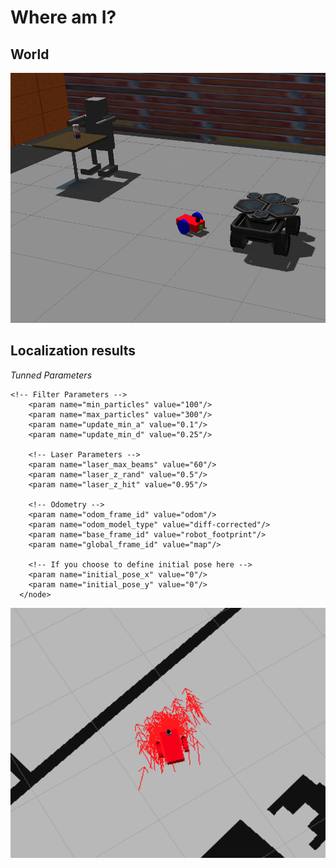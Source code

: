 # Where am I?

## World
<img src="catkin_ws/images/world.png" width="700" height="400" />

## Localization results

*Tunned Parameters*
```
<!-- Filter Parameters -->
    <param name="min_particles" value="100"/>
    <param name="max_particles" value="300"/>
    <param name="update_min_a" value="0.1"/>
    <param name="update_min_d" value="0.25"/>

    <!-- Laser Parameters -->
    <param name="laser_max_beams" value="60"/>
    <param name="laser_z_rand" value="0.5"/>
    <param name="laser_z_hit" value="0.95"/>

    <!-- Odometry -->    
    <param name="odom_frame_id" value="odom"/>
    <param name="odom_model_type" value="diff-corrected"/>
    <param name="base_frame_id" value="robot_footprint"/>
    <param name="global_frame_id" value="map"/>

    <!-- If you choose to define initial pose here -->
    <param name="initial_pose_x" value="0"/>
    <param name="initial_pose_y" value="0"/>
  </node>
```

<img src="catkin_ws/images/amcl.png" width="700" height="400" />